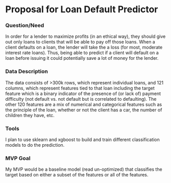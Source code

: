 # Proposal for Loan Default Predictor

### Question/Need

In order for a lender to maximize profits (in an ethical way), they should give out only loans to clients that will be able to pay off those loans. When a client defaults on a loan, the lender will take the a loss (for most, moderate interest rate loans). Thus, being able to predict if a client will default on a loan before issuing it could potentially save a lot of money for the lender.

### Data Description

The data consists of >300k rows, which represent individual loans, and 121 columns, which represent features tied to that loan including the target feature which is a binary indicator of the presence of (or lack of) payment difficulty (not default vs. not default but is correlated to defaulting). The other 120 features are a mix of numerical and categorical features such as the principle of the loan, whether or not the client has a car, the  number of children they have, etc. 

### Tools

I plan to use sklearn and xgboost to build and train different classification models to do the prediction.

### MVP Goal

My MVP would be a baseline model (read un-optimized) that classifies the target based on either a subset of the features or all of the features.
